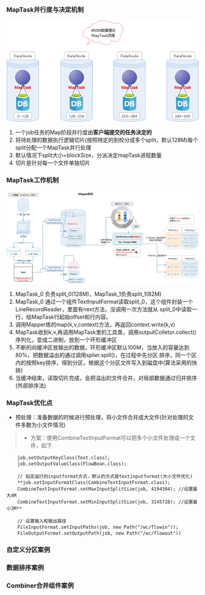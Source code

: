 ### MapTask并行度与决定机制
![](img/MapTask分区流程.png)
1. 一个job任务的Map阶段并行度由**客户端提交的任务决定的**
2. 将待处理的数据执行逻辑切片(按照特定的到校分成多个split，默认128M)每个split分配一个MapTask并行处理
3. 默认情况下split大小=blockSize，分派决定mapTask进程数量
4. 切片是针对每一个文件单独切片
### MapTask工作机制
![](img/MapTask工作机制.png)
1. MapTask_0 负责split_0(128M)，MapTask_1负责split_1(82M)
2. MapTask_0 通过一个组件TextInputFormat读取split_0，这个组件封装一个LineRecordReader，里面有next方法，没调用一次方法就从
split_0中读取一行，给MapTask行起始offset和行内容。
3. 调用Mapper练的map(k,v,context)方法，再返回context.write(k,v)
4. MapTask收到k,v,再调用MapTask里的工具类，调用outputColletor.collect()序列化，变成二进制，放到一个环形缓冲区
5. 不断的向缓冲区放输出的数据，环形缓冲区默认100M，当放入的容量达到80%，把数据溢出的通过调用splier.spill()，在过程中先分区
排序，同一个区内的按照key排序，得到分区，根据这个分区文件写入到磁盘中(算法采用的快排)
6. 当缓冲结束，读取切片完成，会把溢出的文件合并，对局部数据通过归并排序(外部排序法)
### MapTask优化点
- 预处理：准备数据的时候进行预处理，将小文件合并成大文件(针对处理的文件多数为小文件情况)
> - 方案：使用CombineTextInputFormat可以把多个小文件处理成一个文件，如下<br/>
```
    job.setOutputKeyClass(Text.class);
    job.setOutputValueClass(FlowBean.class);
    
    // 指定运行的inputformat方式，默认的方式是textinputformat(大小文件优化)
    **job.setInputFormatClass(CombineTextInputFormat.class);
    CombineTextInputFormat.setMaxInputSplitSize(job, 4194304); //设置最大4M
    CombineTextInputFormat.setMinInputSplitSize(job, 3145728); //设置最小3M**
    
    // 设置输入和输出路径
    FileInputFormat.setInputPaths(job, new Path("/wc/flowin"));
    FileOutputFormat.setOutputPath(job, new Path("/wc/flowout"))
```
### 自定义分区案例
### 数据排序案例
### Combiner合并组件案例
 
